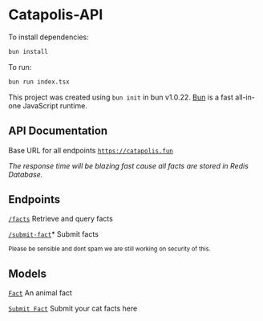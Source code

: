 # Catapolis-API

To install dependencies:

```bash
bun install
```

To run:

```bash
bun run index.tsx
```

This project was created using `bun init` in bun v1.0.22. [Bun](https://bun.sh) is a fast all-in-one JavaScript runtime.


## API Documentation

Base URL for all endpoints
<code class="language-plaintext highlighter-rouge">https://catapolis.fun</code></p>

<p><em>The response time will be blazing fast cause all facts are stored in Redis Database.</em></p>

<h2 id="endpoints">Endpoints</h2>
<p><a href="/facts"><code class="language-plaintext highlighter-rouge">/facts</code></a>
Retrieve and query facts</p>

<p><a href="/submit.html"><code class="language-plaintext highlighter-rouge">/submit-fact</code></a>*
Submit facts</p>

<p><sub> Please be sensible and dont spam we are still working on security of this. </sub></p>

<h2 id="models">Models</h2>
<p><a href="/facts"><code class="language-plaintext highlighter-rouge">Fact</code></a>
An animal fact</p>

<p><a href="/submit.html"><code class="language-plaintext highlighter-rouge">Submit Fact</code></a>
Submit your cat facts here</p>
